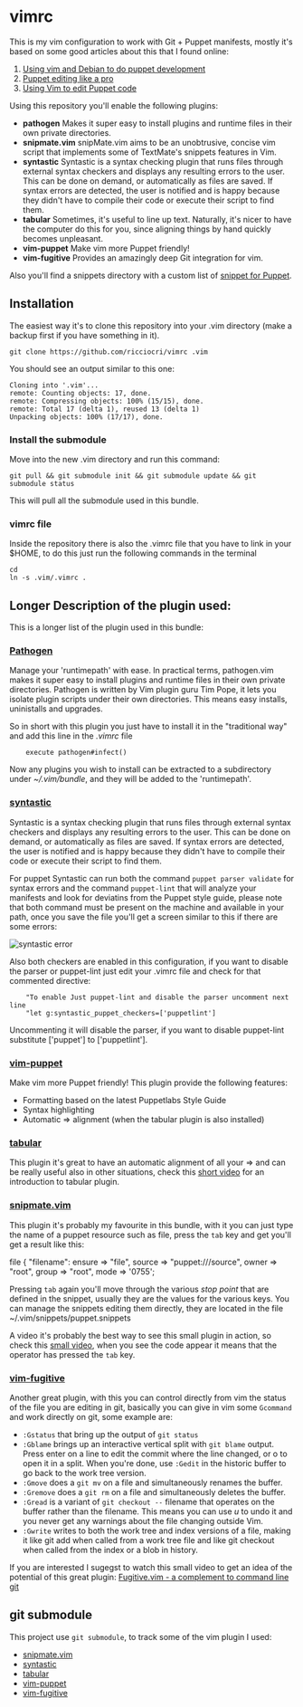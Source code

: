 vimrc
=====

This is my vim configuration to work with Git + Puppet manifests, mostly it's based on some good articles about this that I found online:

1. [Using vim and Debian to do puppet development](https://labs.riseup.net/code/documents/8)
2. [Puppet editing like a pro ](http://jedi.be/blog/2011/12/05/puppet-editing-like-a-pro/)
3. [Using Vim to edit Puppet code](http://crimsonfu.github.io/2012/08/22/vimpuppet.html)

Using this repository you'll enable the following plugins:

- **pathogen**  Makes it super easy to install plugins and runtime files in their own private directories.
- **snipmate.vim** snipMate.vim aims to be an unobtrusive, concise vim script that implements some of TextMate's snippets features in Vim.
- **syntastic** Syntastic is a syntax checking plugin that runs files through external syntax checkers and displays any resulting errors to the user. This can be done on demand, or automatically as files are saved. If syntax errors are detected, the user is notified and is happy because they didn't have to compile their code or execute their script to find them.
- **tabular** Sometimes, it's useful to line up text. Naturally, it's nicer to have the computer do this for you, since aligning things by hand quickly becomes unpleasant.
- **vim-puppet** Make vim more Puppet friendly!
- **vim-fugitive** Provides an amazingly deep Git integration for vim.

Also you'll find a snippets directory with a custom list of [snippet for Puppet](https://github.com/ricciocri/vimrc/blob/master/snippets/puppet.snippets).

Installation
---

The easiest way it's to clone this repository into your .vim directory (make a backup first if you have something in it).

    git clone https://github.com/ricciocri/vimrc .vim

You should see an output similar to this one:

    Cloning into '.vim'...
    remote: Counting objects: 17, done.
    remote: Compressing objects: 100% (15/15), done.
    remote: Total 17 (delta 1), reused 13 (delta 1)
    Unpacking objects: 100% (17/17), done.

### Install the submodule

Move into the new .vim directory and run this command:

    git pull && git submodule init && git submodule update && git submodule status

This will pull all the submodule used in this bundle.

### vimrc file

Inside the repository there is also the .vimrc file that you have to link in your $HOME, to do this just run the following commands in the terminal

    cd
    ln -s .vim/.vimrc .


Longer Description of the plugin used:
---

This is a longer list of the plugin used in this bundle:

### [Pathogen](https://github.com/tpope/vim-pathogen)

Manage your 'runtimepath' with ease.  In practical terms, pathogen.vim makes it super easy to install plugins and runtime files in their own private directories. 
Pathogen is written by Vim plugin guru Tim Pope, it lets you isolate plugin scripts under their own directories. This means easy installs, uninistalls and upgrades.

So in short with this plugin you just have to install it in the "traditional way" and add this line in the *.vimrc* file

        execute pathogen#infect()

Now any plugins you wish to install can be extracted to a subdirectory under *~/.vim/bundle*, and they will be added to the 'runtimepath'.

### [syntastic](https://github.com/scrooloose/syntastic.git)

Syntastic is a syntax checking plugin that runs files through external syntax checkers and displays any resulting errors to the user. This can be done on demand, or automatically as files are saved. If syntax errors are detected, the user is notified and is happy because they didn't have to compile their code or execute their script to find them.

For puppet Syntastic can run both the command `puppet parser validate` for syntax errors and the command `puppet-lint` that will analyze your manifests and look for deviatins from the Puppet style guide, please note that both command must be present on the machine and available in your path, once you save the file you'll get a screen similar to this if there are some errors:

![syntastic error](http://linuxaria.com/wp-content/uploads/2013/12/syntastic.png "Syntastic screenshot")

Also both checkers are enabled in this configuration, if you want to disable the parser or puppet-lint just edit your .vimrc file and check for that commented directive:

        "To enable Just puppet-lint and disable the parser uncomment next line
        "let g:syntastic_puppet_checkers=['puppetlint']

Uncommenting it will disable the parser, if you want to disable puppet-lint substitute ['puppet'] to ['puppetlint'].

### [vim-puppet](https://github.com/rodjek/vim-puppet.git)

Make vim more Puppet friendly! This plugin provide the following features:

- Formatting based on the latest Puppetlabs Style Guide
- Syntax highlighting
- Automatic => alignment (when the tabular plugin is also installed)

### [tabular](https://github.com/godlygeek/tabular.git)

This plugin it's great to have an automatic alignment of all your => and can be really useful also in other situations, check this [short video](http://vimcasts.org/episodes/aligning-text-with-tabular-vim/) for an introduction to tabular plugin.


### [snipmate.vim](https://github.com/msanders/snipmate.vim.git)

This plugin it's probably my favourite in this bundle, with it you can just type the name of a puppet resource such as file, press the  `tab` key and get you'll get a result like this:


file {
    "filename":
      ensure => "file",
      source => "puppet:///source",
      owner  => "root",
      group  => "root",
      mode   => '0755';

Pressing `tab` again you'll move through the various *stop point* that are defined in the snippet, usually they are the values for the various keys. 
You can manage the snippets editing them directly, they are located in the file ~/.vim/snippets/puppet.snippets

A video it's probably the best way to see this small plugin in action, so check this [small video](http://www.screenr.com/su7), when you see the code appear it means that the operator has pressed the `tab` key.

### [vim-fugitive](https://github.com/tpope/vim-fugitive.git)

Another great plugin, with this you can control directly from vim the status of the file you are editing in git, basically you can give in vim some `Gcommand` and work directly on git, some example are:

- `:Gstatus` that bring up the output of `git status`
- `:Gblame`  brings up an interactive vertical split with `git blame` output. Press enter on a line to edit the commit where the line changed, or o to open it in a split. When you're done, use `:Gedit` in the historic buffer to go back to the work tree version.
- `:Gmove` does a `git mv` on a file and simultaneously renames the buffer.
- `:Gremove` does a `git rm` on a file and simultaneously deletes the buffer.
- `:Gread` is a variant of `git checkout --` filename that operates on the buffer rather than the filename. This means you can use *u* to undo it and you never get any warnings about the file changing outside Vim.
- `:Gwrite` writes to both the work tree and index versions of a file, making it like git add when called from a work tree file and like git checkout when called from the index or a blob in history.

If you are interested I sugegst to watch this small video to get an idea of the potential of this great plugin: [Fugitive.vim - a complement to command line git](http://vimcasts.org/episodes/fugitive-vim---a-complement-to-command-line-git/)

git submodule
---

This project use `git submodule`, to track some of the vim plugin I used:

- [snipmate.vim](https://github.com/msanders/snipmate.vim.git)
- [syntastic](https://github.com/scrooloose/syntastic.git)
- [tabular](https://github.com/godlygeek/tabular.git)
- [vim-puppet](https://github.com/rodjek/vim-puppet.git)
- [vim-fugitive](https://github.com/tpope/vim-fugitive.git)


